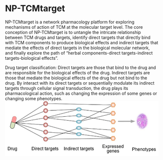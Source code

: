 # NP-TCMtarget
NP-TCMtarget is a network pharmacology platform for exploring mechanisms of action of TCM at the molecular target level. The core conception of NP-TCMtarget is to untangle the intricate relationship between TCM drugs and targets, identify direct targets that directly bind with TCM components to produce biological effects and indirect targets that mediate the effects of direct targets in the biological molecular network, and finally explore the path of “herbal components-direct targets-indirect targets-biological effects”.

Drug target classification: Direct targets are those that bind to the drug and are responsible for the biological effects of the drug. Indirect targets are those that mediate the biological effects of the drug but not bind to the drug. By interact with its direct targets or sequentially modulate its indirect targets through cellular signal transduction, the drug plays its pharmacological action, such as changing the expression of some genes or changing some phenotypes.
![image](https://github.com/lipi12q/NP-TCMtarget/blob/main/www/figure0.jpg)
